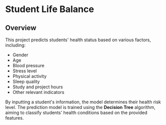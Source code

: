 # Student Life Balance

## Overview

This project predicts students' health status based on various factors, including:

- Gender
- Age
- Blood pressure
- Stress level
- Physical activity
- Sleep quality
- Study and project hours
- Other relevant indicators

By inputting a student's information, the model determines their health risk level. The prediction model is trained using the **Decision Tree** algorithm, aiming to classify students' health conditions based on the provided features.
